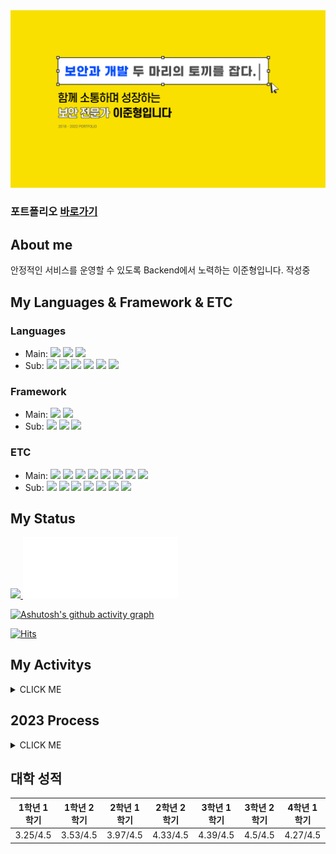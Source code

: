 <img src="https://github.com/with-developer/my_portfolio/blob/main/image/001.png?raw=true" />


### 포트폴리오 [바로가기](https://github.com/with-developer/my_portfolio)<br>

About me
---
안정적인 서비스를 운영할 수 있도록 Backend에서 노력하는 이준형입니다.
작성중


 


My Languages & Framework & ETC <br>
-------------
### Languages
 - Main: <img src="https://img.shields.io/badge/Python-3776AB?style=flat&logo=Python&logoColor=white"/> <img src="https://img.shields.io/badge/C-A8B9CC?style=flat&logo=C&logoColor=white"/> <img src="https://img.shields.io/badge/JavaScript-F7DF1E?style=flat&logo=JavaScript&logoColor=white"/>
 - Sub: <img src="https://img.shields.io/badge/C%23-239120?style=flat&logo=C Sharp&logoColor=white"/>  <img src="https://img.shields.io/badge/Dart-0175C2?style=flat&logo=Dart&logoColor=white"/> <img src="https://img.shields.io/badge/PHP-777BB4?style=flat&logo=PHP&logoColor=white"/> <img src="https://img.shields.io/badge/Java-007396?style=flat&logo=java&logoColor=white"> <img src="https://img.shields.io/badge/Arduino-00979D?style=flat&logo=Arduino&logoColor=white"> <img src="https://img.shields.io/badge/Shell Script-5391FE?style=flat&logo=PowerShell&logoColor=white">
 
 ### Framework
 - Main: <img src="https://img.shields.io/badge/Flask-DB3552?style=flat&logo=Flask&logoColor=black"> <img src="https://img.shields.io/badge/Node.js-339933?style=flat&logo=Node.js&logoColor=black">
 - Sub: <img src="https://img.shields.io/badge/Jekyll-CC0000?style=flat&logo=Jekyll&logoColor=black"> <img src="https://img.shields.io/badge/Django-FDA061?style=flat&logo=Django&logoColor=black">  <img src="https://img.shields.io/badge/Flutter-02569B?style=flat&logo=Flutter&logoColor=black"> 

### ETC
 - Main: <img src="https://img.shields.io/badge/linux-FCC624?style=flat&logo=linux&logoColor=black"> <img src="https://img.shields.io/badge/Apache-D22128?style=flat&logo=Apache&logoColor=white"> <img src="https://img.shields.io/badge/Suricata-005571?style=flat&logo=JAVA&logoColor=white"> <img src="https://img.shields.io/badge/ModSecurity-005571?style=flat&logo=JAVA&logoColor=white"> <img src="https://img.shields.io/badge/mysql-4479A1?style=flat&logo=MySQL&logoColor=white"> <img src="https://img.shields.io/badge/git-F05032?style=flat&logo=git&logoColor=white"> <img src="https://img.shields.io/badge/Docker-2496ED?style=flat&logo=Docker&logoColor=white"> <img src="https://img.shields.io/badge/Naver Cloud Platform-03C75A?style=flat&logo=Naver&logoColor=white">
 - Sub: <img src="https://img.shields.io/badge/Kali Linux-557C94?style=flat&logo=Kali Linux&logoColor=black"> <img src="https://img.shields.io/badge/NGINX-009639?style=flat&logo=NGINX&logoColor=white"> <img src="https://img.shields.io/badge/github-181717?style=flat&logo=github&logoColor=white"> <img src="https://img.shields.io/badge/AWS-232F3E?style=flat&logo=Amazon AWS&logoColor=white"> <img src="https://img.shields.io/badge/Elasticsearch-005571?style=flat&logo=Elasticsearch&logoColor=white"> <img src="https://img.shields.io/badge/Logstash-005571?style=flat&logo=Logstash&logoColor=white"> <img src="https://img.shields.io/badge/Kibana-005571?style=flat&logo=Kibana&logoColor=white"> 

My Status <br>
-------------
<a href="https://github.com/with-developer/github-stats-transparent">
  <img src="https://github-readme-stats.vercel.app/api?username=with-developer&theme=tokyonight&show_icons=true&text_color=e5e5f0&icon_color=707070&hide_border=true" width="49.2%" />

  
  <img src="https://raw.githubusercontent.com/with-developer/github-stats-transparent/output/generated/languages.svg" width="49.2%" />
</a>
 

 [![Ashutosh's github activity graph](https://github-readme-activity-graph.vercel.app/graph?username=with-developer&theme=react-dark)](https://github.com/ashutosh00710/github-readme-activity-graph)
 
[![Hits](https://hits.seeyoufarm.com/api/count/incr/badge.svg?url=https%3A%2F%2Fgithub.com%2Fwith-developer&count_bg=%2379C83D&title_bg=%23555555&icon=&icon_color=%23E7E7E7&title=hits&edge_flat=false)](https://hits.seeyoufarm.com)<br> 

My Activitys
-------------
<details><summary>CLICK ME</summary>
<p>

1. Dreamhack 2022.11.08 기준 랭크: 59/28223<br>
https://dreamhack.io/users/20691

2. 2018년 건양대학교 사이어보안학과 학술제: 금상
3. 2018년 건양대학교 K-CTF: 3등
4. 2018년 건양대학교 IoT 보안 동아리원
5. 2019년 건양대학교 사이버보안학과 학술제: 은상
6. 2019년 건양대학교 K-CTF: Web 구축 운영진 및 문제 출제
7. 2019년 건양대학교 IoT 보안 동아리 회장
8. 2019년 건양대학교 Impes 동아리원(CTF & Wargame 문제 풀이 활동)
10. 2020년 Django 기반 워게임&블로그 사이트 제작
11. 2020년 공군 사이버전사(병사) CTF: 4등
12. 2020년 건양대학교 K-CTF: 2등
13. 2021년 Flutter 기반 날씨 제공 앱 개발
14. 2021년 건양대학교 K-CTF: Monitoring System(ELK) 구축 및 Log 연동 운영 팀장 및 문제 출제
15. 2022년 Node Js 기반 웹페이지 개발 및 공격,방어 보고서 작성
16. 2022년 C언어 기반 소켓 통신 프로그램 개발
17. 2022년 건양대학교 K-CTF: 총괄 운영 팀장 및 문제 출제 (PM)
18. 2022년 충청권 청소년 해킹방어대회: 총괄 운영 팀장 및 문제 출제(PM)
19. 2022년 중부발전을 뚫어봐! 버그바운티: 대상
20. 2022년 한국과학기술정보연구원: 특별상
21. 2022년 건양대학교 정보보호 영재교육원 멘토 활동
22. 2022년 건양대학교 Impes 동아리 부회장(CTF & Wargame 문제 풀이 활동)
23. 2022년 건양대학교 사이버보안학과 학생회
24. 2022년 취약점 진단 결과 중앙 집중화 데이터베이스 및 웹 페이지 개발
25. 2022년 ISO 27001 로이드인증원 인증심사원 과정 수료 및 자격 보유
26. 정보통신산업진흥원 AI데이터분석 과정 수료
27. 정보통신산업진흥원 SW코딩훈련 과정 수료
28. 2022년 사이버보안학과 학생회 임원
29. 2023년 사이버보안학과 학생회 임원
30. 2023년 사이버보안학과 Impes 동아리 부회장
31. 2023 Process 작성중 <br>

</p>
</details>


2023 Process<br>
---
<details><summary>CLICK ME</summary>
<p>
-> 2022년 12월 22일: 카카오엔터프라이즈 취약점 진단 인턴 서류 제출<br>
-> 2023년 01월 02일: 카카오엔터프라이즈 취약점 진단 인턴 서류 불합격<br>
-> 2023년 03월 11일: 정보보안기사 필기 74점 합격, 실기 준비중<br>
-> 2023년 04월 10일: 네이버 신입 공채 Tech:Security 서류 제출<br>
-> 2023년 04월 13일: 네이버 신입 공채 코딩테스트 및 기업 문화 적합도 검사 대상자 선정<br>
-> 2023년 04월 15일: 네이버 신입 공채 코딩테스트 및 기업 문화 적합도 검사 응시 완료<br>
-> 2023년 04월 16일: 중간고사 시험 공부<br>
-> 2023년 04월 26일: 중간고사 시험 종료<br>
-> 2023년 05월 09일: 네이버신입 공채 불합격<br>
-> 2023년 05월 25일: 2023 상반기 정보보호 취업박람회 온라인 서류 제출(롯데정보통신:컨설팅직군)<br>
-> 2023년 05월 30일: 롯데정보통신 면접<br>
-> 2023년 06월 12일: 토스 Security enginner:취약점 진단 및 관리 서류 제출<br>
-> 2023년 06월 15일: 토스 서류 불합격<br>
-> 2023년 06월 16일: 기말고사 시작<br>
-> 2023년 06월 21일: S-개발자 서류 지원<br>
-> 2023년 06월 22일: 기말고사 종료<br>
-> 2023년 06월 23일: S-개발자 면접 전형<br>
-> 2023년 06월 26일: S-개발자 최종 합격<br>
-> 2023년 06월 27일: S-개발자 교육 시작<br>
-> 2023년 07월 19일: 토스뱅크 Internal Infra Engineer (System) 서류 제출<br>
-> 2023년 07월 25일: 토스뱅크 Internal Infra Engineer (System) 서류 불합격<br>
   2023년 08월: WVMS(Weakness vulnerability Management Solution) 개발
 
</p>
</details>

대학 성적<br>
-------------
|1학년 1학기|1학년 2학기|2학년 1학기|2학년 2학기|3학년 1학기|3학년 2학기|4학년 1학기|
|:---:|:---:|:---:|:---:|:---:|:---:|:---:|
|3.25/4.5|3.53/4.5|3.97/4.5|4.33/4.5|4.39/4.5|4.5/4.5|4.27/4.5


<!-- 가고싶은 기업<br>
-------------
1. 네이버 클라우드 플랫폼
2. 카카오 엔터프라이즈
3. LG CNS
4. 롯데정보통신
5. 스틸리언 
6. 라온 화이트햇  -->

<!--
**with-developer/with-developer** is a ✨ _special_ ✨ repository because its `README.md` (this file) appears on your GitHub profile.

Here are some ideas to get you started:

- 🔭 I’m currently working on ...
- 🌱 I’m currently learning ...
- 👯 I’m looking to collaborate on ...
- 🤔 I’m looking for help with ...
- 💬 Ask me about ...
- 📫 How to reach me: ...
- 😄 Pronouns: ...
- ⚡ Fun fact: ...
-->
